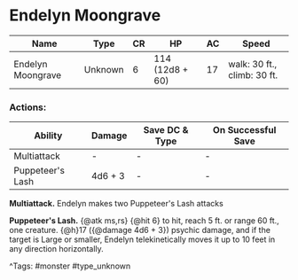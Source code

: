 # Endelyn Moongrave

| Name | Type | CR | HP | AC | Speed |
|------|------|----|----|----|-------|
| Endelyn Moongrave | Unknown | 6 | 114 (12d8 + 60) | 17 | walk: 30 ft., climb: 30 ft. |

### Actions:

| Ability | Damage | Save DC & Type | On Successful Save |
|---------|--------|----------------|--------------------|
| Multiattack | - | - | - |
| Puppeteer's Lash | 4d6 + 3 | - | - |


**Multiattack.** Endelyn makes two Puppeteer's Lash attacks

**Puppeteer's Lash.** {@atk ms,rs} {@hit 6} to hit, reach 5 ft. or range 60 ft., one creature. {@h}17 ({@damage 4d6 + 3}) psychic damage, and if the target is Large or smaller, Endelyn telekinetically moves it up to 10 feet in any direction horizontally.

^Tags: #monster #type_unknown